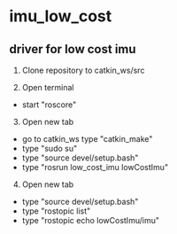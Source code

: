 # imu_low_cost
## driver for low cost imu

1. Clone repository to catkin_ws/src 

2. Open terminal
 - start "roscore"

3. Open new tab
 - go to catkin_ws type "catkin_make"
 - type "sudo su"
 - type "source devel/setup.bash"
 - type "rosrun low_cost_imu lowCostImu"

4. Open new tab 
 - type "source devel/setup.bash"
 - type "rostopic list"
 - type "rostopic echo lowCostImu/imu"  
